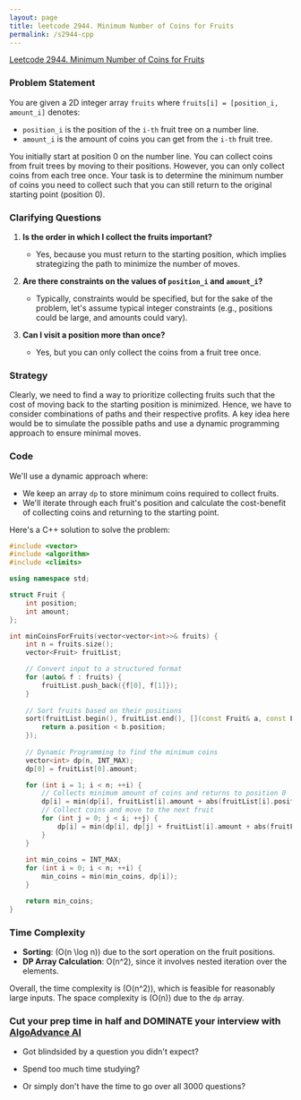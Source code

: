 ```yaml
---
layout: page
title: leetcode 2944. Minimum Number of Coins for Fruits
permalink: /s2944-cpp
---
```

[Leetcode 2944. Minimum Number of Coins for Fruits](https://algoadvance.github.io/algoadvance/l2944)
### Problem Statement

You are given a 2D integer array `fruits` where `fruits[i] = [position_i, amount_i]` denotes:
- `position_i` is the position of the `i-th` fruit tree on a number line.
- `amount_i` is the amount of coins you can get from the `i-th` fruit tree.

You initially start at position 0 on the number line. You can collect coins from fruit trees by moving to their positions. However, you can only collect coins from each tree once. Your task is to determine the minimum number of coins you need to collect such that you can still return to the original starting point (position 0).

### Clarifying Questions

1. **Is the order in which I collect the fruits important?**
   - Yes, because you must return to the starting position, which implies strategizing the path to minimize the number of moves.

2. **Are there constraints on the values of `position_i` and `amount_i`?**
   - Typically, constraints would be specified, but for the sake of the problem, let's assume typical integer constraints (e.g., positions could be large, and amounts could vary).

3. **Can I visit a position more than once?**
   - Yes, but you can only collect the coins from a fruit tree once.

### Strategy

Clearly, we need to find a way to prioritize collecting fruits such that the cost of moving back to the starting position is minimized. Hence, we have to consider combinations of paths and their respective profits. A key idea here would be to simulate the possible paths and use a dynamic programming approach to ensure minimal moves.

### Code

We'll use a dynamic approach where:
- We keep an array `dp` to store minimum coins required to collect fruits.
- We'll iterate through each fruit's position and calculate the cost-benefit of collecting coins and returning to the starting point.

Here's a C++ solution to solve the problem:

```cpp
#include <vector>
#include <algorithm>
#include <climits>

using namespace std;

struct Fruit {
    int position;
    int amount;
};

int minCoinsForFruits(vector<vector<int>>& fruits) {
    int n = fruits.size();
    vector<Fruit> fruitList;

    // Convert input to a structured format
    for (auto& f : fruits) {
        fruitList.push_back({f[0], f[1]});
    }
    
    // Sort fruits based on their positions
    sort(fruitList.begin(), fruitList.end(), [](const Fruit& a, const Fruit& b) {
        return a.position < b.position;
    });
    
    // Dynamic Programming to find the minimum coins
    vector<int> dp(n, INT_MAX);
    dp[0] = fruitList[0].amount;

    for (int i = 1; i < n; ++i) {
        // Collects minimum amount of coins and returns to position 0
        dp[i] = min(dp[i], fruitList[i].amount + abs(fruitList[i].position) * 2);
        // Collect coins and move to the next fruit
        for (int j = 0; j < i; ++j) {
            dp[i] = min(dp[i], dp[j] + fruitList[i].amount + abs(fruitList[i].position - fruitList[j].position));
        }
    }
    
    int min_coins = INT_MAX;
    for (int i = 0; i < n; ++i) {
        min_coins = min(min_coins, dp[i]);
    }

    return min_coins;
}
```

### Time Complexity

- **Sorting**: \(O(n \log n)\) due to the sort operation on the fruit positions.
- **DP Array Calculation**: O(n^2), since it involves nested iteration over the elements.

Overall, the time complexity is \(O(n^2)\), which is feasible for reasonably large inputs. The space complexity is \(O(n)\) due to the `dp` array.


### Cut your prep time in half and DOMINATE your interview with [AlgoAdvance AI](https://algoAdvance.com)

- Got blindsided by a question you didn't expect?

- Spend too much time studying?

- Or simply don't have the time to go over all 3000 questions?

